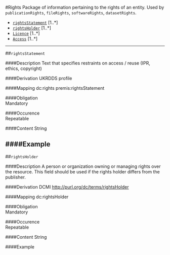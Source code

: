 
#Rights
Package of information pertaining to the rights of an entity. Used by `publicationRights`, `fileRights`, `softwareRights`, `datasetRights`.


* [`rightsStatement`](#rightsstatement) [1..*]
* [`rightsHolder`](#rightsholder) [1..*]
* [`Licence`](https://github.com/JiscRDSS/rdss-canonical-data-model/blob/master/properties/Rights/licence.md) [1..*]
* [`Access`](https://github.com/JiscRDSS/rdss-canonical-data-model/blob/master/properties/Rights/access.md) [1..*]

-----------------------------------------


##`rightsStatement`  

####Description
Text that specifies restraints on access / reuse (IPR, ethics, copyright)

####Derivation
UKRDDS profile

####Mapping
dc:rights
premis:rightsStatement

####Obligation	
Mandatory

####Occurence	
Repeatable

####Content 
String

####Example
-------------------------------------------

##`rightsHolder` 

####Description
A person or organization owning or managing rights over the resource. This field should be used if the rights holder differs from the publisher.

####Derivation
DCMI
http://purl.org/dc/terms/rightsHolder

####Mapping
dc:rightsHolder

####Obligation	
Mandatory

####Occurence	
Repeatable

####Content 
String

####Example
